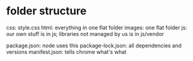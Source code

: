 # folder structure

css: style.css
html: everything in one flat folder
images: one flat folder
js: our own stuff is in js; libraries not managed by us is in js/vendor

package.json: node uses this
package-lock.json: all dependencies and versions
manifest.json: tells chrome what's what

